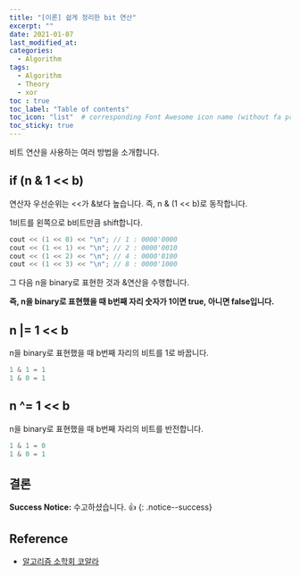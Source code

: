 ```yaml
---
title: "[이론] 쉽게 정리한 bit 연산"
excerpt: ""
date: 2021-01-07
last_modified_at: 
categories:
  - Algorithm
tags:
  - Algorithm
  - Theory
  - xor
toc : true
toc_label: "Table of contents"
toc_icon: "list"  # corresponding Font Awesome icon name (without fa prefix)
toc_sticky: true
---
```


비트 연산을 사용하는 여러 방법을 소개합니다.  

## if (n & 1 << b)

연산자 우선순위는 <<가 &보다 높습니다. 즉, n & (1 << b)로 동작합니다.  

1비트를 왼쪽으로 b비트만큼 shift합니다.  

```cpp
cout << (1 << 0) << "\n"; // 1 : 0000'0000
cout << (1 << 1) << "\n"; // 2 : 0000'0010
cout << (1 << 2) << "\n"; // 4 : 0000'0100
cout << (1 << 3) << "\n"; // 8 : 0000'1000
```

그 다음 n을 binary로 표현한 것과 &연산을 수행합니다.  

**즉, n을 binary로 표현했을 때 b번째 자리 숫자가 1이면 true, 아니면 false입니다.**

## n |= 1 << b

n을 binary로 표현했을 때 b번째 자리의 비트를 1로 바꿉니다.  

```cpp
1 & 1 = 1
1 & 0 = 1
```

## n ^= 1 << b

n을 binary로 표현했을 때 b번째 자리의 비트를 반전합니다.  

```cpp
1 & 1 = 0
1 & 0 = 1
```

## 결론

**Success Notice:**
수고하셨습니다. :+1:
{: .notice--success}

## Reference

- [알고리즘 소학회 코알라](https://kau-algorithm.tistory.com/22?category=831839)